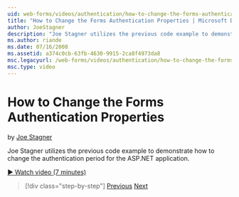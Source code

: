 ```yaml
---
uid: web-forms/videos/authentication/how-to-change-the-forms-authentication-properties
title: "How to Change the Forms Authentication Properties | Microsoft Docs"
author: JoeStagner
description: "Joe Stagner utilizes the previous code example to demonstrate how to change the authentication period for the ASP.NET application. For more information on th..."
ms.author: riande
ms.date: 07/16/2008
ms.assetid: a374c0cb-63fb-4630-9915-2ca8f4973da8
msc.legacyurl: /web-forms/videos/authentication/how-to-change-the-forms-authentication-properties
msc.type: video
---
```

# How to Change the Forms Authentication Properties

by [Joe Stagner](https://github.com/JoeStagner)

Joe Stagner utilizes the previous code example to demonstrate how to change the authentication period for the ASP.NET application.

[&#9654; Watch video (7 minutes)](https://channel9.msdn.com/Blogs/ASP-NET-Site-Videos/how-to-change-the-forms-authentication-properties)

> [!div class="step-by-step"]
> [Previous](using-basic-forms-authentication-in-aspnet.md)
> [Next](how-to-setup-and-use-cookie-less-authentication-in-an-aspnet-application.md)
